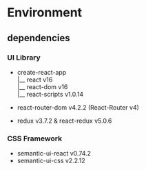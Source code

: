 # Environment

## dependencies

### UI Library

* create-react-app  
  |__ react v16  
  |__ react-dom v16  
  |__ react-scripts v1.0.14  

* react-router-dom v4.2.2 (React-Router v4)
* redux v3.7.2 & react-redux v5.0.6

### CSS Framework

* semantic-ui-react v0.74.2
* semantic-ui-css v2.2.12
